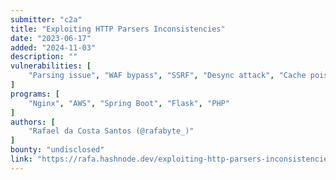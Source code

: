 ```yaml
---
submitter: "c2a"
title: "Exploiting HTTP Parsers Inconsistencies"
date: "2023-06-17"
added: "2024-11-03"
description: ""
vulnerabilities: [
    "Parsing issue", "WAF bypass", "SSRF", "Desync attack", "Cache poisoning attack"
]
programs: [
    "Nginx", "AWS", "Spring Boot", "Flask", "PHP"
]
authors: [
    "Rafael da Costa Santos (@rafabyte_)"
]
bounty: "undisclosed"
link: "https://rafa.hashnode.dev/exploiting-http-parsers-inconsistencies"
---
```




